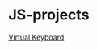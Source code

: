 # JS-projects

[Virtual Keyboard](https://github.com/gamangee/JS-projects/tree/master/virtual-keyboard)